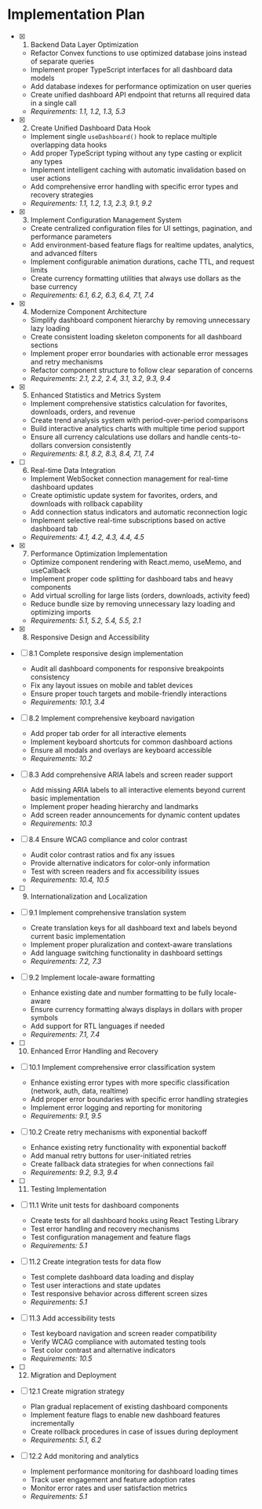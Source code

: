 # Implementation Plan

- [x] 1. Backend Data Layer Optimization
  - Refactor Convex functions to use optimized database joins instead of separate queries
  - Implement proper TypeScript interfaces for all dashboard data models
  - Add database indexes for performance optimization on user queries
  - Create unified dashboard API endpoint that returns all required data in a single call
  - _Requirements: 1.1, 1.2, 1.3, 5.3_

- [x] 2. Create Unified Dashboard Data Hook
  - Implement single `useDashboard()` hook to replace multiple overlapping data hooks
  - Add proper TypeScript typing without any type casting or explicit any types
  - Implement intelligent caching with automatic invalidation based on user actions
  - Add comprehensive error handling with specific error types and recovery strategies
  - _Requirements: 1.1, 1.2, 1.3, 2.3, 9.1, 9.2_

- [x] 3. Implement Configuration Management System
  - Create centralized configuration files for UI settings, pagination, and performance parameters
  - Add environment-based feature flags for realtime updates, analytics, and advanced filters
  - Implement configurable animation durations, cache TTL, and request limits
  - Create currency formatting utilities that always use dollars as the base currency
  - _Requirements: 6.1, 6.2, 6.3, 6.4, 7.1, 7.4_

- [x] 4. Modernize Component Architecture
  - Simplify dashboard component hierarchy by removing unnecessary lazy loading
  - Create consistent loading skeleton components for all dashboard sections
  - Implement proper error boundaries with actionable error messages and retry mechanisms
  - Refactor component structure to follow clear separation of concerns
  - _Requirements: 2.1, 2.2, 2.4, 3.1, 3.2, 9.3, 9.4_

- [x] 5. Enhanced Statistics and Metrics System
  - Implement comprehensive statistics calculation for favorites, downloads, orders, and revenue
  - Create trend analysis system with period-over-period comparisons
  - Build interactive analytics charts with multiple time period support
  - Ensure all currency calculations use dollars and handle cents-to-dollars conversion consistently
  - _Requirements: 8.1, 8.2, 8.3, 8.4, 7.1, 7.4_

- [ ] 6. Real-time Data Integration
  - Implement WebSocket connection management for real-time dashboard updates
  - Create optimistic update system for favorites, orders, and downloads with rollback capability
  - Add connection status indicators and automatic reconnection logic
  - Implement selective real-time subscriptions based on active dashboard tab
  - _Requirements: 4.1, 4.2, 4.3, 4.4, 4.5_

- [x] 7. Performance Optimization Implementation
  - Optimize component rendering with React.memo, useMemo, and useCallback
  - Implement proper code splitting for dashboard tabs and heavy components
  - Add virtual scrolling for large lists (orders, downloads, activity feed)
  - Reduce bundle size by removing unnecessary lazy loading and optimizing imports
  - _Requirements: 5.1, 5.2, 5.4, 5.5, 2.1_

- [x] 8. Responsive Design and Accessibility
- [ ] 8.1 Complete responsive design implementation
  - Audit all dashboard components for responsive breakpoints consistency
  - Fix any layout issues on mobile and tablet devices
  - Ensure proper touch targets and mobile-friendly interactions
  - _Requirements: 10.1, 3.4_

- [ ] 8.2 Implement comprehensive keyboard navigation
  - Add proper tab order for all interactive elements
  - Implement keyboard shortcuts for common dashboard actions
  - Ensure all modals and overlays are keyboard accessible
  - _Requirements: 10.2_

- [ ] 8.3 Add comprehensive ARIA labels and screen reader support
  - Add missing ARIA labels to all interactive elements beyond current basic implementation
  - Implement proper heading hierarchy and landmarks
  - Add screen reader announcements for dynamic content updates
  - _Requirements: 10.3_

- [ ] 8.4 Ensure WCAG compliance and color contrast
  - Audit color contrast ratios and fix any issues
  - Provide alternative indicators for color-only information
  - Test with screen readers and fix accessibility issues
  - _Requirements: 10.4, 10.5_

- [ ] 9. Internationalization and Localization
- [ ] 9.1 Implement comprehensive translation system
  - Create translation keys for all dashboard text and labels beyond current basic implementation
  - Implement proper pluralization and context-aware translations
  - Add language switching functionality in dashboard settings
  - _Requirements: 7.2, 7.3_

- [ ] 9.2 Implement locale-aware formatting
  - Enhance existing date and number formatting to be fully locale-aware
  - Ensure currency formatting always displays in dollars with proper symbols
  - Add support for RTL languages if needed
  - _Requirements: 7.1, 7.4_

- [ ] 10. Enhanced Error Handling and Recovery
- [ ] 10.1 Implement comprehensive error classification system
  - Enhance existing error types with more specific classification (network, auth, data, realtime)
  - Add proper error boundaries with specific error handling strategies
  - Implement error logging and reporting for monitoring
  - _Requirements: 9.1, 9.5_

- [ ] 10.2 Create retry mechanisms with exponential backoff
  - Enhance existing retry functionality with exponential backoff
  - Add manual retry buttons for user-initiated retries
  - Create fallback data strategies for when connections fail
  - _Requirements: 9.2, 9.3, 9.4_

- [ ] 11. Testing Implementation
- [ ] 11.1 Write unit tests for dashboard components
  - Create tests for all dashboard hooks using React Testing Library
  - Test error handling and recovery mechanisms
  - Test configuration management and feature flags
  - _Requirements: 5.1_

- [ ] 11.2 Create integration tests for data flow
  - Test complete dashboard data loading and display
  - Test user interactions and state updates
  - Test responsive behavior across different screen sizes
  - _Requirements: 5.1_

- [ ] 11.3 Add accessibility tests
  - Test keyboard navigation and screen reader compatibility
  - Verify WCAG compliance with automated testing tools
  - Test color contrast and alternative indicators
  - _Requirements: 10.5_

- [ ] 12. Migration and Deployment
- [ ] 12.1 Create migration strategy
  - Plan gradual replacement of existing dashboard components
  - Implement feature flags to enable new dashboard features incrementally
  - Create rollback procedures in case of issues during deployment
  - _Requirements: 5.1, 6.2_

- [ ] 12.2 Add monitoring and analytics
  - Implement performance monitoring for dashboard loading times
  - Track user engagement and feature adoption rates
  - Monitor error rates and user satisfaction metrics
  - _Requirements: 5.1_
